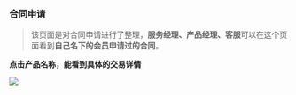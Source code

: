 ﻿<link href="/css/erp_docs.css?v=@ViewBag.Version" rel="stylesheet" />

### 合同申请
>该页面是对合同申请进行了整理，<b class="colred">服务经理、产品经理、客服</b>可以在这个页面看到<b class="colred">自己名下的会员申请过的合同</b>。

**点击产品名称，能看到具体的交易详情**

<img src="/docs/trade/images/trapp001.jpg" />